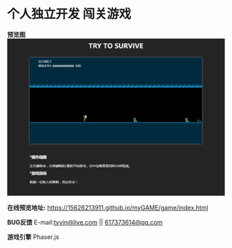 个人独立开发 闯关游戏
===

**预览图**
![闯关游戏预览图](https://raw.githubusercontent.com/15626213911/myGAME/master/game/src/asset/pic/preview.jpg)

**在线预览地址:**
https://15626213911.github.io/myGAME/game/index.html

**BUG反馈**
E-mail:tyvin@live.com || 617373614@qq.com

**游戏引擎**
Phaser.js